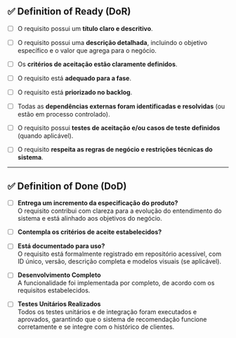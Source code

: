 ## ✅ Definition of Ready (DoR)

- [ ] O requisito possui um **título claro e descritivo**.

- [ ] O requisito possui uma **descrição detalhada**, incluindo o objetivo específico e o valor que agrega para o negócio.

- [ ] Os **critérios de aceitação estão claramente definidos**.

- [ ] O requisito está **adequado para a fase**.

- [ ] O requisito está **priorizado no backlog**.

- [ ] Todas as **dependências externas foram identificadas e resolvidas** (ou estão em processo controlado).

- [ ] O requisito possui **testes de aceitação e/ou casos de teste definidos** (quando aplicável).

- [ ] O requisito **respeita as regras de negócio e restrições técnicas do sistema**.

---

## ✅ Definition of Done (DoD)

- [ ] **Entrega um incremento da especificação do produto?**  
  O requisito contribui com clareza para a evolução do entendimento do sistema e está alinhado aos objetivos do negócio.

- [ ] **Contempla os critérios de aceite estabelecidos?**

- [ ] **Está documentado para uso?**  
  O requisito está formalmente registrado em repositório acessível, com ID único, versão, descrição completa e modelos visuais (se aplicável).

- [ ] **Desenvolvimento Completo**  
  A funcionalidade foi implementada por completo, de acordo com os requisitos estabelecidos.

- [ ] **Testes Unitários Realizados**  
  Todos os testes unitários e de integração foram executados e aprovados, garantindo que o sistema de recomendação funcione corretamente e se integre com o histórico de clientes.